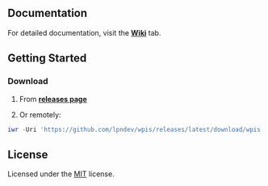## Documentation

For detailed documentation, visit the [**Wiki**](https://github.com/lpndev/wpis/wiki) tab.

## Getting Started

### Download

1. From **[releases page](https://github.com/lpndev/wpis/releases)**

2. Or remotely:

```powershell
iwr -Uri 'https://github.com/lpndev/wpis/releases/latest/download/wpis.zip' -OutFile "$env:USERPROFILE\Downloads\wpis.zip"; Expand-Archive "$env:USERPROFILE\Downloads\wpis.zip" -DestinationPath "$env:USERPROFILE\Downloads" -Force; powershell -ExecutionPolicy Bypass -File "$env:USERPROFILE\Downloads\wpis\main.ps1"
```

## License

Licensed under the [MIT](https://github.com/lpndev/emu-starter/blob/main/LICENSE) license.

